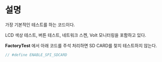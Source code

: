 # 설명

가장 기본적인 테스트를 하는 코드이다. 

LCD 색상 테스트, 버튼 테스트, 네트워크 스켄, Volt 모니터링을 포함하고 있다. 

**FactoryTest** 에서 아래 코드를 주석 처리하면 SD CARD를 찾지 테스트하지 않는다.

```c
// #define ENABLE_SPI_SDCARD
```
